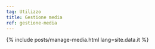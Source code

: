 ```yaml
---
tag: Utilizzo
title: Gestione media
ref: gestione-media
---
```


{% include posts/manage-media.html lang=site.data.it %}
